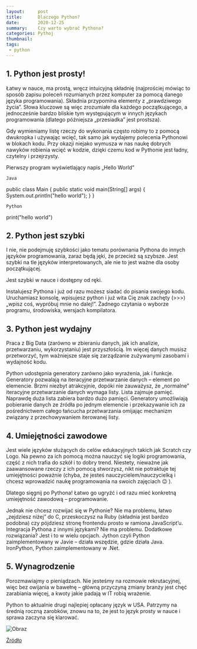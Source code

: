 ```yaml
---
layout:     post
title:      Dlaczego Python?
date:       2020-12-25 
summary:    Czy warto wybrać Pythona?
categories: Pythoj
thumbnail: 
tags:
 - python
---
```



## 1. Python jest prosty!
Łatwy w nauce, ma prostą, wręcz intuicyjną składnię (najprościej mówiąc to sposób zapisu poleceń rozumianych przez komputer za pomocą danego języka programowania).
Składnia przypomina elementy z „prawdziwego życia”. Słowa kluczowe są więc zrozumiałe dla każdego początkującego, a jednocześnie bardzo bliskie tym występującym w innych językach programowania (dlatego późniejsza „przesiadka” jest prostsza).

Gdy wymieniamy listę rzeczy do wykonania często robimy to z pomocą dwukropka i używając wcięć, tak samo jak wydajemy polecenia Pythonowi w blokach kodu. Przy okazji niejako wymusza w nas naukę dobrych nawyków robienia wcięć w kodzie, dzięki czemu kod w Pythonie jest ładny, czytelny i przejrzysty.

Pierwszy program wyświetlający napis „Hello World”


    Java
public class Main {
  public static void main(String[] args) {
    System.out.println("hello world");
  }
}

    Python
print("hello world")

## 2. Python jest szybki
I nie, nie podejmuję szybkości jako tematu porównania Pythona do innych języków programowania, zaraz będą jęki, że przecież są szybsze. Jest szybki na tle języków interpretowanych, ale nie to jest ważne dla osoby początkującej.

Jest szybki w nauce i dostępny od ręki.

Instalujesz Pythona i już od razu możesz siadać do pisania swojego kodu. Uruchamiasz konsolę, wpisujesz python i już wita Cię znak zachęty (>>>) „wpisz coś, wypróbuj mnie no dalej!”. Żadnego czytania o wyborze programu, środowiska, wersjach kompilatora.

## 3. Python jest wydajny
Praca z Big Data (zarówno w zbieraniu danych, jak ich analizie, przetwarzaniu, wykorzystaniu) jest przyszłością. Im więcej danych musisz przetworzyć, tym ważniejsze staje się zarządzanie zużywanymi zasobami i wydajność kodu.

Python udostępnia generatory zarówno jako wyrażenia, jak i funkcje. Generatory pozwalają na iteracyjne przetwarzanie danych – element po elemencie. Brzmi niezbyt atrakcyjnie, dopóki nie zauważysz, że „normalne” iteracyjne przetwarzanie danych wymaga listy. Lista zajmuje pamięć. Naprawdę duża lista zabiera bardzo dużo pamięci. Generatory umożliwiają pobieranie danych ze źródła po jednym elemencie i przekazywanie ich za pośrednictwem całego łańcucha przetwarzania omijając mechanizm związany z przechowywaniem iterowanej listy.


## 4. Umiejętności zawodowe
Jest wiele języków służących do celów edukacyjnych takich jak Scratch czy Logo. Na pewno za ich pomocą można nauczyć się logiki programowania, część z nich trafia do szkół i to dobry trend. Niestety, nieważne jak zaawansowane rzeczy z ich pomocą stworzysz, nikt nie potraktuje tej umiejętności poważnie (chyba, że jesteś nauczycielem/nauczycielką i chcesz wprowadzić naukę programowania na swoich zajęciach 😉 ).

Dlatego sięgnij po Pythona! Łatwo go ugryźć i od razu mieć konkretną umiejętność zawodową – programowanie.

Jednak nie chcesz rozwijać się w Pythonie? Nie ma problemu, łatwo „zejdziesz niżej” do C, przeskoczysz na Ruby (składnia jest bardzo podobna) czy pójdziesz stronę frontendu prosto w ramiona JavaScript’u.
Integracja Pythona z innymi językami? Nie ma problemu.
Dodatkowe rozwiązania? Jest i to w wielu opcjach.
Jython czyli Python zaimplementowany w Javie – działa wszędzie, gdzie działa Java. IronPython, Python zaimplementowany w .Net.

## 5. Wynagrodzenie
Porozmawiajmy o pieniądzach. Nie jesteśmy na rozmowie rekrutacyjnej, więc bez owijania w bawełnę – główną przyczyną zmiany branży jest chęć zarabiania więcej, a kwoty jakie padają w IT robią wrażenie.

Python to aktualnie drugi najlepiej opłacany język w USA. Patrzymy na średnią roczną zarobków, znowu na to, że jest to język prosty w nauce i sprawa zaczyna się klarować.

<img src="https://i.imgur.com/dfjgWH7.png" alt="Obraz">

<a href="https://www.flynerd.pl/2017/06/10-powodow-dla-ktorych-warto-nauczyc-sie-pythona.html">Źródło</a>